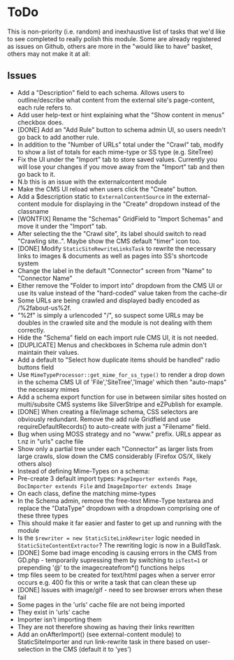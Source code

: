 # ToDo

This is non-priority (i.e. random) and inexhaustive list of tasks that we'd like to see completed to really polish this module.
Some are already registered as issues on Github, others are more in the "would like to have" basket, others may not make it at all:

## Issues

* Add a "Description" field to each schema. Allows users to outline/describe what content from the external site's page-content, each rule refers to.
* Add user help-text or hint explaining what the "Show content in menus" checkbox does.
* [DONE] Add an "Add Rule" button to schema admin UI, so users needn't go back to add another rule.
* In addition to the "Number of URLs" total under the "Crawl" tab, modify to show a list of totals for each mime-type or SS type (e.g. SiteTree)
* Fix the UI under the "Import" tab to store saved values. Currently you will lose your changes if you move away from the "Import" tab and then go back to it.
 * N.b this is an issue with the externalcontent module
* Make the CMS UI reload when users click the "Create" button.
* Add a $description static to `ExternalContentSource` in the external-content module for displaying in the "Create" dropdown instead of the classname
* [WONTFIX] Rename the "Schemas" GridField to "Import Schemas" and move it under the "Import" tab.
* After selecting the the "Crawl site", its label should switch to read "Crawling site..". Maybe show the CMS default "timer" icon too.
* [DONE] Modify `StaticSiteRewriteLinksTask` to rewrite the necessary links to images & documents as well as pages into SS's shortcode system
* Change the label in the default "Connector" screen from "Name" to "Connector Name"
* Either remove the "Folder to import into" dropdown from the CMS UI or use its value instead of the "hard-coded" value taken from the cache-dir
* Some URLs are being crawled and displayed badly encoded as /%2fabout-us%2f.
 * "%2f" is simply a urlencoded "/", so suspect some URLs may be doubles in the crawled site and the module is not dealing with them correctly.
* Hide the "Schema" field on each import rule CMS UI, it is not needed.
* [DUPLICATE] Menus and checkboxes in Schema rule admin don't maintain their values.
* Add a default to "Select how duplicate items should be handled" radio buttons field
* Use `MimeTypeProcessor::get_mime_for_ss_type()` to render a drop down in the schema CMS UI of 'File','SiteTree','Image' which then "auto-maps" the necessary mimes
* Add a schema export function for use in between similar sites hosted on multi/subsite CMS systems like SilverStripe and eZPublish for example.
* [DONE] When creating a file/image schema, CSS selectors are obviously redundant. Remove the add rule Gridfield and use requireDefaultRecords() to auto-create with just a "Filename" field.
* Bug when using MOSS strategy and no "www." prefix. URLs appear as t.nz in "urls" cache file
* Show only a partial tree under each "Connector" as larger lists from large crawls, slow down the CMS considerably (Firefox OS/X, likely others also)
* Instead of defining Mime-Types on a schema:
 * Pre-create 3 default import types: `PageImporter extends Page`, `DocImporter extends File` and `ImageImporter extends Image`
 * On each class, define the matching mime-types
 * In the Schema admin, remove the free-text Mime-Type textarea and replace the "DataType" dropdown with a dropdown comprising one of these three types
 * This should make it far easier and faster to get up and running with the module
* Is the `$rewriter = new StaticSiteLinkRewriter` logic needed in `StaticSiteContentExtractor`? The rewriting logic is now in a BuildTask.
* [DONE] Some bad image encoding is causing errors in the CMS from GD.php - temporarily supressing them by switching to `isTest=1` or prepending '@' to the imagecreatefrom*() functions helps
* tmp files seem to be created for text/html pages when a server error occurs e.g. 400 fix this or write a task that can clean these up
* [DONE] Issues with image/gif - need to see browser errors when these fail
* Some pages in the 'urls' cache file are not being imported
 * They exist in 'urls' cache
 * Importer isn't importing them
 * They are not therefore showing as having their links rewritten
* Add an onAfterImport() (see external-content module) to StaticSiteImporter and run link-rewrite task in there based on user-selection in the CMS (default it to 'yes')

